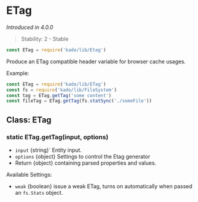 # ETag
*Introduced in 4.0.0*
> Stability: 2 - Stable
```js
const ETag = require('kado/lib/Etag')
```
Produce an ETag compatible header variable for browser cache usages.

Example:
```js
const ETag = require('kado/lib/ETag')
const fs = require('kado/lib/FileSystem')
const tag = ETag.getTag('some content')
const fileTag = ETag.getTag(fs.statSync('./someFile'))
```

## Class: ETag

### static ETag.getTag(input, options)
* `input` {string}` Entity input.
* `options` {object} Settings to control the Etag generator
* Return {object} containing parsed properties and values.

Available Settings:
* `weak` {boolean} issue a weak ETag, turns on automatically when passed an
`fs.Stats` object.

